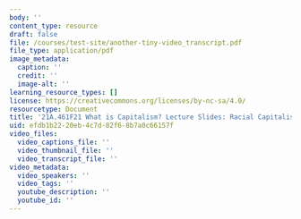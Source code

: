 ```yaml
---
body: ''
content_type: resource
draft: false
file: /courses/test-site/another-tiny-video_transcript.pdf
file_type: application/pdf
image_metadata:
  caption: ''
  credit: ''
  image-alt: ''
learning_resource_types: []
license: https://creativecommons.org/licenses/by-nc-sa/4.0/
resourcetype: Document
title: '21A.461F21 What is Capitalism? Lecture Slides: Racial Capitalism   '
uid: efdb1b22-20eb-4c7d-82f6-8b7a0c66157f
video_files:
  video_captions_file: ''
  video_thumbnail_file: ''
  video_transcript_file: ''
video_metadata:
  video_speakers: ''
  video_tags: ''
  youtube_description: ''
  youtube_id: ''
---
```

